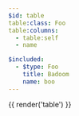 ```yaml
---
$id: table
table:class: Foo
table:columns:
  - table:self
  - name

$included:
  - $type: Foo
    title: Badoom
    name: boo
---
```


{{ render('table') }}
